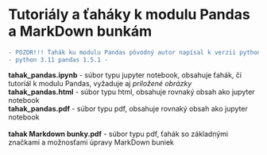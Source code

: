 # Tutoriály a ťaháky k modulu Pandas a MarkDown bunkám

```diff
- POZOR!!! Ťahák ku modulu Pandas pôvodný autor napísal k verzii python 3.6 a pandas 0.19.2. V tejto chvíli je už - 
- python 3.11 pandas 1.5.1 -
```
**tahak_pandas.ipynb** - súbor typu jupyter notebook, obsahuje ťahák, či tutoriál k modulu Pandas, vyžaduje aj *priložené obrázky*<br>
**tahak_pandas.html** - súbor typu html, obsahuje rovnaký obsah ako jupyter notebook<br>
**tahak_pandas.pdf** - súbor typu pdf, obsahuje rovnaký obsah ako jupyter notebook<br>
<br>
**tahak Markdown bunky.pdf** - súbor typu pdf, ťahák so základnými značkami a možnosťami úpravy MarkDown buniek<br>


